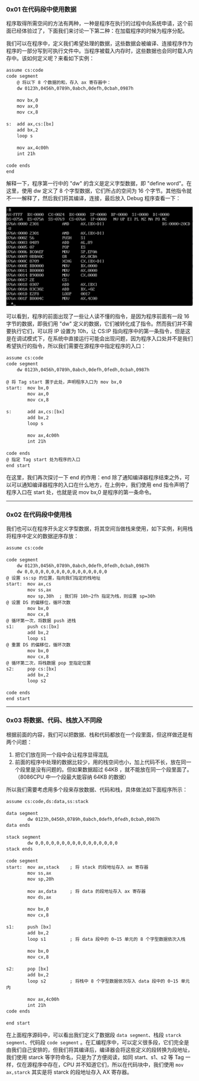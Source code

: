### 0x01 在代码段中使用数据

程序取得所需空间的方法有两种，一种是程序在执行的过程中向系统申请，这个前面已经体验过了，下面我们来讨论一下第二种：在加载程序的时候为程序分配。

我们可以在程序中，定义我们希望处理的数据，这些数据会被编译、连接程序作为程序的一部分写到可执行文件中。当程序被载入内存时，这些数据也会同时载入内存中。该如何定义呢？来看如下实例：

```assembly
assume cs:code
code segment
	@ 将以下 8 个数据的和，存入 ax 寄存器中：
	dw 0123h,0456h,0789h,0abch,0defh,0cbah,0987h
	
	mov bx,0
	mov ax,0
	mov cx,8
	
s:  add ax,cs:[bx]
	add bx,2
	loop s
	
	mov ax,4c00h
	int 21h
	
code ends
end
```

解释一下，程序第一行中的 "dw" 的含义是定义字型数据，即 "define word"。在这里，使用 dw 定义了 8 个字型数据，它们所占的空间为 16 个字节。其他指令就不一一解释了，然后我们将其编译，连接，最后放入 Debug 程序查看一下：

![查看程序](images/day006_0x01_1.png)

可以看到，程序的前面出现了一些让人读不懂的指令，是因为程序前面有一段 16 字节的数据，即我们用 "dw" 定义的数据，它们被转化成了指令。然而我们并不需要执行它们，可以将 IP 设置为 10h，让 CS:IP 指向程序中的第一条指令，但是这是在调试模式下，在系统中直接运行可能会出现问题，因为程序入口处并不是我们希望执行的指令，所以我们需要在源程序中指定程序的入口：

```assembly
assume cs:code
code segment
	dw 0123h,0456h,0789h,0abch,0defh,0fedh,0cbah,0987h

@ 将 Tag start 置于此处，声明程序入口为 mov bx,0
start:	mov bx,0
		mov ax,0
		mov cx,8
	
s:  	add ax,cs:[bx]
		add bx,2
		loop s
	
		mov ax,4c00h
		int 21h
	
code ends
@ 指定 Tag start 处为程序的入口
end start
```

在这里，我们再次探讨一下 end 的作用：end 除了通知编译器程序结束之外，可以可以通知编译器程序的入口在什么地方，在上例中，我们使用 end 指令声明了程序入口在 start 处，也就是说 mov bx,0 是程序的第一条命令。

---



### 0x02 在代码段中使用栈

我们也可以在程序开头定义字型数据，将其空间当做栈来使用，如下实例，利用栈将程序中定义的数据逆序存放：

```assembly
assume cs:code

code segment
	dw 0123h,0456h,0789h,0abch,0defh,0fedh,0cbah,0987h
	dw 0,0,0,0,0,0,0,0,0,0,0,0,0,0,0,0
@ 设置 ss:sp 的位置，指向我们指定的栈地址
start:	mov ax,cs
		mov ss,ax
		mov sp,30h	; 我们将 10h~2fh 指定为栈，则设置 sp=30h
@ 设置 DS 的偏移位，循环次数
		mov bx,0
		mov cx,8
@ 循环第一次，将数据 push 进栈
s1:		push cs:[bx]
		add bx,2
		loop s1
@ 重置 DS 的偏移位，循环次数
		mov bx,0
		mov cx,8
@ 循环第二次，将栈数据 pop 至指定位置
s2:		pop cs:[bx]
		add bx,2
		loop s2
		
code ends
end start
```



---



### 0x03 将数据、代码、栈放入不同段

根据前面的内容，我们可以把数据、栈和代码都放在一个段里面，但这样做还是有两个问题：

1. 把它们放在同一个段中会让程序显得混乱
2. 前面的程序中处理的数据比较少，用的栈空间也小，加上代码不长，放在同一个段里是没有问题的。但如果数据超过 64KB ，就不能放在同一个段里面了。（8086CPU 中一个段最大能容纳 64KB 的数据）

所以我们需要考虑用多个段来存放数据、代码和栈，具体做法如下面程序所示：

```assembly
assume cs:code,ds:data,ss:stack

data segment
        dw 0123h,0456h,0789h,0abch,0defh,0fedh,0cbah,0987h
data ends

stack segment
        dw 0,0,0,0,0,0,0,0,0,0,0,0,0,0,0,0
stack ends

code segment
start:  mov ax,stack	; 将 stack 的段地址存入 ax 寄存器
        mov ss,ax
        mov sp,20h

        mov ax,data		; 将 data 的段地址存入 ax 寄存器
        mov ds,ax
        
        mov bx,0
        mov cx,8

s1:     push [bx]
        add bx,2
        loop s1			; 将 data 段中的 0~15 单元的 8 个字型数据依次入栈

        mov bx,0
        mov cx,8

s2:     pop [bx]
        add bx,2
        loop s2			; 将栈中 8 个字型数据依次存入 data 段中的 0~15 单元内

        mov ax,4c00h
        int 21h
code ends

end start
```

在上面程序源码中，可以看出我们定义了数据段 `data segment`、栈段 `starck segment`、代码段 `code segment` 。在汇编程序中，可以定义很多段，它们完全是由我们自己安排的，但我们将其编译后，编译器会将这些定义的段转换为段地址，我们使用 starck 等字符命名，只是为了方便阅读，如同 start、s1、s2 等 Tag 一样，仅在源程序中存在，CPU 并不知道它们，所以在代码块中，我们使用 `mov ax,starck` 其实是将 starck 的段地址存入 AX 寄存器。

